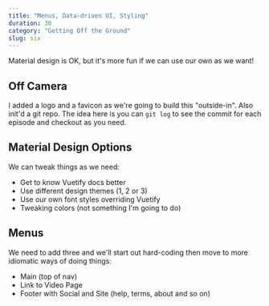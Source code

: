 ```yaml
---
title: "Menus, Data-driven UI, Styling"
duration: 30
category: "Getting Off the Ground"
slug: six
---
```


Material design is OK, but it's more fun if we can use our own as we want!

## Off Camera
I added a logo and a favicon as we're going to build this "outside-in". Also init'd a git repo. The idea here is you can `git log` to see the commit for each episode and checkout as you need.

## Material Design Options
We can tweak things as we need:

 - Get to know Vuetify docs better
 - Use different design themes (1, 2 or 3)
 - Use our own font styles overriding Vuetify
 - Tweaking colors (not something I'm going to do)

## Menus
We need to add three and we'll start out hard-coding then move to more idiomatic ways of doing things:

 - Main (top of nav)
 - Link to Video Page
 - Footer with Social and Site (help, terms, about and so on)

